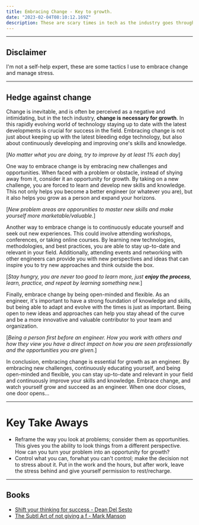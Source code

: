 ```yaml
---
title: Embracing Change - Key to growth.
date: "2023-02-04T08:10:12.169Z"
description: These are scary times in tech as the industry goes through unrelenting churn. We see frequent layoffs of esteemed professionals at well-respected companies and it makes us wonder if we are next, after all, no amount of skill can save you once the decision has been made to let you go. If you are scared or worried, check out this post on how to embrace change and how to be better equipped to handle adversity in the tech industry.
---
```


---
## Disclaimer

I'm not a self-help expert, these are some tactics I use to embrace change and manage stress.

---
## Hedge against change

Change is inevitable, and is often be perceived as a negative and intimidating, but in the tech industry, **change is necessary for growth**. In this rapidly evolving world of technology staying up to date with the latest developments is crucial for success in the field. Embracing change is not just about keeping up with the latest bleeding edge technology, but also about continuously developing and improving one's skills and knowledge.  
  
 [_No matter what you are doing, try to improve by at least 1% each day_]

One way to embrace change is by embracing new challenges and opportunities. When faced with a problem or obstacle, instead of shying away from it, consider it an opportunity for growth. By taking on a new challenge, you are forced to learn and develop new skills and knowledge. This not only helps you become a better engineer (or whatever you are), but it also helps you grow as a person and expand your horizons.

[_New problem areas are opporunities to master new skills and make yourself more marketable/valuable._]

Another way to embrace change is to continuously educate yourself and seek out new experiences. This could involve attending workshops, conferences, or taking online courses. By learning new technologies, methodologies, and best practices, you are able to stay up-to-date and relevant in your field. Additionally, attending events and networking with other engineers can provide you with new perspectives and ideas that can inspire you to try new approaches and think outside the box.

[_Stay hungry, you are never too good to learn more, just **enjoy the process**, learn, practice, and repeat by learning something new._]

Finally, embrace change by being open-minded and flexible. As an engineer, it's important to have a strong foundation of knowledge and skills, but being able to adapt and evolve with the times is just as important. Being open to new ideas and approaches can help you stay ahead of the curve and be a more innovative and valuable contributor to your team and organization.

[_Being a person first before an engineer. How you work with others and how they view you have a direct impact on how you are seen professionally and the opportunities you are given._]

In conclusion, embracing change is essential for growth as an engineer. By embracing new challenges, continuously educating yourself, and being open-minded and flexible, you can stay up-to-date and relevant in your field and continuously improve your skills and knowledge. Embrace change, and watch yourself grow and succeed as an engineer. When one door closes, one door opens...

---
# Key Take Aways
 - Reframe the way you look at problems; consider them as opportunities. This gives you the ability to look things from a different perspective. How can you turn your problem into an opportunity for growth?
 - Control what you can, forwhat you can't control; make the decision not to stress about it. Put in the work and the hours, but after work, leave the stress behind and give yourself permission to rest/recharge. 


---
## Books
- [Shift your thinking for success - Dean Del Sesto](https://www.amazon.com/Shift-Your-Thinking-Success-Ways/dp/0800736036/ref=asc_df_0800736036/?tag=hyprod-20&linkCode=df0&hvadid=525188730924&hvpos=&hvnetw=g&hvrand=13308705158087376911&hvpone=&hvptwo=&hvqmt=&hvdev=c&hvdvcmdl=&hvlocint=&hvlocphy=9009733&hvtargid=pla-1253510848978&psc=1&region_id=674469)
- [The Subtl Art of not giving a f - Mark Manson](https://www.amazon.com/Subtle-Art-Not-Giving-Counterintuitive/dp/0062457713/ref=sr_1_1?crid=8NMH74V7CI5N&keywords=subtle+art+of+not+giving+a+f&qid=1675370720&s=books&sprefix=subtl+art%2Cstripbooks%2C71&sr=1-1)